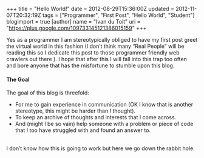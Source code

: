 +++
title = "Hello World!"
date = 2012-08-29T15:36:00Z
updated = 2012-11-07T20:32:19Z
tags = ["Programmer", "First Post", "Hello World", "Student"]
blogimport = true 
[author]
	name = "Ivan du Toit"
	uri = "https://plus.google.com/109733145121386015159"
+++

Yes as a programmer I am stereotypically obliged to have my first post greet the virtual world in this fashion (I don’t think many “Real People” will be reading this so I dedicate this post to those programmer friendly web crawlers out there ). I hope that after this I will fall into this trap too often and bore anyone that has the misfortune to stumble upon this blog.<br /><h4>The Goal</h4>The goal of this blog is threefold: <br /><ul><li>For me to gain experience in communication (OK I know that is another stereotype, this might be harder than I thought).&nbsp;</li><li>To keep an archive of&nbsp;thoughts&nbsp;and interests that I come across.&nbsp;</li><li>And (might I be so vain)  help someone with a problem or piece of code that I too have struggled with and found an answer to.&nbsp;</li></ul><br />I don’t know how this is going to work but here we go down the rabbit hole.
